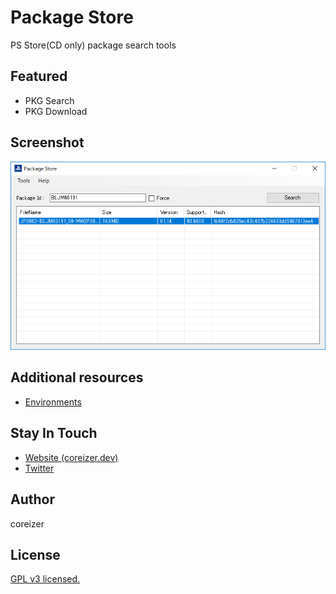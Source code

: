 # Package Store
PS Store(CD only) package search tools

## Featured
 - PKG Search
 - PKG Download

## Screenshot
![ScreenShot](docs/PackageStore.png)

## Additional resources
 - [Environments](https://www.psdevwiki.com/ps3/Environments)

## Stay In Touch
- [Website (coreizer.dev)](https://www.coreizer.dev)
- [Twitter](https://www.twitter.com/coreizer)

## Author
coreizer

## License
[GPL v3 licensed.](./LICENSE)